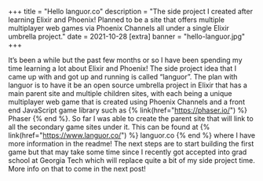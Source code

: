 +++
title = "Hello languor.co"
description = "The side project I created after learning Elixir and Phoenix! Planned to be a site that offers multiple multiplayer web games via Phoenix Channels all under a single Elixir umbrella project."
date = 2021-10-28
[extra]
banner = "hello-languor.jpg"
+++

It’s been a while but the past few months or so I have been spending my time learning a lot about Elixir and Phoenix! The side project idea that I came up with and got up and running is called “languor”. The plan with languor is to have it be an open source umbrella project in Elixir that has a main parent site and multiple children sites, with each being a unique multiplayer web game that is created using Phoenix Channels and a front end JavaScript game library such as {% link(href="https://phaser.io/") %} Phaser {% end %}. So far I was able to create the parent site that will link to all the secondary game sites under it. This can be found at {% link(href="https://www.languor.co/") %} languor.co {% end %} where I have more information in the readme! The next steps are to start building the first game but that may take some time since I recently got accepted into grad school at Georgia Tech which will replace quite a bit of my side project time.  More info on that to come in the next post!